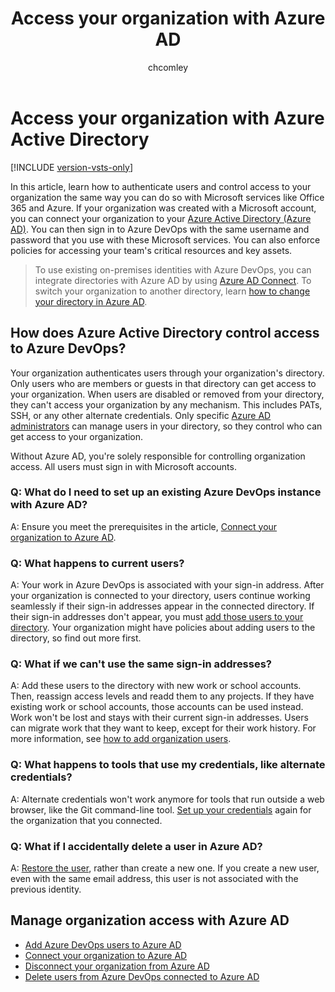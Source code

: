 ﻿---
title: Access your organization with Azure AD
titleSuffix: Azure DevOps Services
ms.custom: seodec18
description: Learn how to authenticate users and control access to your organization the same way you can with Microsoft services, like Office 365 and Azure
ms.prod: devops
ms.technology: devops-accounts
ms.assetid: c9aecaaf-9dfb-4877-84b4-60da253e3dc2
ms.topic: conceptual
ms.manager: mijacobs
ms.author: chcomley
author: chcomley
ms.date: 11/20/2019
monikerRange: 'azure-devops'
---

# Access your organization with Azure Active Directory

[!INCLUDE [version-vsts-only](../../_shared/version-vsts-only.md)]

In this article, learn how to authenticate users and control access to
your organization the same way you
can do so with Microsoft services like Office 365 and Azure.
If your organization was created with a Microsoft account,
you can connect your organization to your
[Azure Active Directory (Azure AD)](/azure/active-directory/fundamentals/active-directory-whatis).
You can then sign in to Azure DevOps with the same username
and password that you use with these Microsoft services.
You can also enforce policies for accessing
your team's critical resources and key assets.

> To use existing on-premises identities with Azure DevOps,
> you can integrate directories with Azure AD by using
> [Azure AD Connect](https://azure.microsoft.com/documentation/articles/active-directory-aadconnect/).
> To switch your organization to another directory,
> learn [how to change your directory in Azure AD](change-azure-ad-connection.md).

## How does Azure Active Directory control access to Azure DevOps?

Your organization authenticates users
through your organization's directory. Only users who are members or guests in that directory can
get access to your organization.
When users are disabled or removed from your directory, they can't access your organization by any mechanism. This includes PATs, SSH, or any other alternate credentials.
Only specific [Azure AD administrators](https://azure.microsoft.com/documentation/articles/active-directory-assign-admin-roles/)
can manage users in your directory,
so they control who can get access to your organization.

Without Azure AD, you're solely responsible for
controlling organization access.
All users must sign in with Microsoft accounts.

<a name="permissions"></a>

### Q: What do I need to set up an existing Azure DevOps instance with Azure AD?

A: Ensure you meet the prerequisites in the article, [Connect your organization to Azure AD](https://docs.microsoft.com/azure/devops/organizations/accounts/connect-organization-to-azure-ad?view=azure-devops).

### Q: What happens to current users?

A: Your work in Azure DevOps is associated with your sign-in address.
After your organization is connected to your directory,
users continue working seamlessly if their
sign-in addresses appear in the connected directory.
If their sign-in addresses don't appear, you must [add those users to your directory](add-users-to-azure-ad.md#SetUpCurrentUsers).
Your organization might have policies about adding users to the directory, so find out more first.

### Q: What if we can't use the same sign-in addresses?

A: Add these users to the directory with new work or school accounts. Then, reassign access levels and readd them to any projects. If they have existing work or school accounts, those accounts can be used instead. Work won't be lost and stays with their current sign-in addresses. Users can migrate work that they want to keep, except for their work history. For more information, see [how to add organization users](add-organization-users.md).

### Q: What happens to tools that use my credentials, like alternate credentials?

A: Alternate credentials won't work anymore for
tools that run outside a web browser, like the Git command-line tool. [Set up your credentials](https://support.microsoft.com/kb/2991274/) again for the organization that you connected.

### Q: What if I accidentally delete a user in Azure AD?

A: [Restore the user](/azure/active-directory/active-directory-users-restore), rather than create a new one. If you create a new user, even with the same email address, this user is not associated with the previous identity.

## Manage organization access with Azure AD

* [Add Azure DevOps users to Azure AD](add-users-to-azure-ad.md)
* [Connect your organization to Azure AD](connect-organization-to-aad.md)
* [Disconnect your organization from Azure AD](disconnect-organization-from-aad.md)
* [Delete users from Azure DevOps connected to Azure AD](delete-users-from-services-aad.md)
